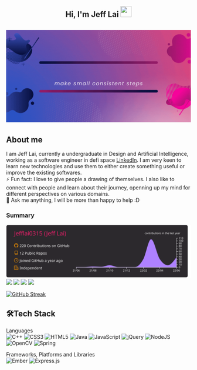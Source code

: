<h2 align="center">Hi, I'm Jeff Lai  <img src="https://user-images.githubusercontent.com/39955420/147578264-bae0526c-028a-49d2-8af8-d08bb4edbd2a.gif" height="30" width="30"></h2>
 


<h2 align="center"><img src="images/banner.gif"></h2>

<h2>About me</h2>

I am Jeff Lai, currently a undergraduate in Design and Artificial Intelligence, working as a software engineer in defi space [LinkedIn](https://www.linkedin.com/in/pin-nean-lai/). I am very keen to learn new technologies and use them to either create something useful or improve the existing softwares.   
⚡ Fun fact: I love to give people a drawing of themselves. I also like to connect with people and learn about their journey, openning up my mind for different perspectives on various domains.   
💬 Ask me anything, I will be more than happy to help :D
<h3>Summary</h3>

[![](https://raw.githubusercontent.com/jefflai0315/jefflai0315/main/profile-summary-card-output/monokai/0-profile-details.svg)](http://github-profile-summary-cards.vercel.app/api/cards/profile-details?username=jefflai0315&theme=solarized_dark)
![](http://github-profile-summary-cards.vercel.app/api/cards/repos-per-language?username=jefflai0315&theme=solarized_dark)
![](http://github-profile-summary-cards.vercel.app/api/cards/most-commit-language?username=jefflai0315&theme=solarized_dark)
![](http://github-profile-summary-cards.vercel.app/api/cards/stats?username=jefflai0315&theme=solarized_dark)
![](http://github-profile-summary-cards.vercel.app/api/cards/productive-time?username=jefflai0315&theme=solarized_dark&utcOffset=8)


[![GitHub Streak](https://github-readme-streak-stats.herokuapp.com/?user=rishikagupta2468&theme=dark&ring=FFB19A&hide_border=true&currStreakNum=F6A085&fire=F6A085&currStreakLabel=F6A085)](https://git.io/streak-stats)

<h2>🛠Tech Stack</h2>

Languages  
![C++](https://img.shields.io/badge/c++-%2300599C.svg?style=for-the-badge&logo=c%2B%2B&logoColor=white)
![CSS3](https://img.shields.io/badge/css3-%231572B6.svg?style=for-the-badge&logo=css3&logoColor=white)
![HTML5](https://img.shields.io/badge/html5-%23E34F26.svg?style=for-the-badge&logo=html5&logoColor=white)
![Java](https://img.shields.io/badge/java-%23ED8B00.svg?style=for-the-badge&logo=java&logoColor=white)
![JavaScript](https://img.shields.io/badge/javascript-%23323330.svg?style=for-the-badge&logo=javascript&logoColor=%23F7DF1E)
![jQuery](https://img.shields.io/badge/jquery-%230769AD.svg?style=for-the-badge&logo=jquery&logoColor=white)
![NodeJS](https://img.shields.io/badge/node.js-6DA55F?style=for-the-badge&logo=node.js&logoColor=white)
![OpenCV](https://img.shields.io/badge/opencv-%23white.svg?style=for-the-badge&logo=opencv&logoColor=white)
![Spring](https://img.shields.io/badge/spring-%236DB33F.svg?style=for-the-badge&logo=spring&logoColor=white)

Frameworks, Platforms and Libraries  
![Ember](https://img.shields.io/badge/ember-1C1E24?style=for-the-badge&logo=ember.js&logoColor=#D04A37)
![Express.js](https://img.shields.io/badge/express.js-%23404d59.svg?style=for-the-badge&logo=express&logoColor=%2361DAFB)



